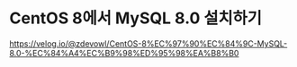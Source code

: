 # CentOS 8에서 MySQL 8.0 설치하기

https://velog.io/@zdevowl/CentOS-8%EC%97%90%EC%84%9C-MySQL-8.0-%EC%84%A4%EC%B9%98%ED%95%98%EA%B8%B0